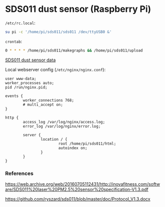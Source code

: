 SDS011 dust sensor (Raspberry Pi)
=================================

`/etc/rc.local`:
```sh
su pi -c '/home/pi/sds011/sds011 /dev/ttyUSB0 &'
```

`crontab`:
```sh
0 * * * * /home/pi/sds011/makegraphs && /home/pi/sds011/upload
```

[SDS011 dust sensor data](http://mthu.freeshell.org/sds011/index.html)

Local webserver config (`/etc/nginx/nginx.conf`):
```nginx
user www-data;
worker_processes auto;
pid /run/nginx.pid;

events {
        worker_connections 768;
        # multi_accept on;
}

http {
        access_log /var/log/nginx/access.log;
        error_log /var/log/nginx/error.log;

        server {
                location / {
                        root /home/pi/sds011/html;
                        autoindex on;
                }
        }
}
```

### References
<https://web.archive.org/web/20160705112431/http://inovafitness.com/software/SDS011%20laser%20PM2.5%20sensor%20specification-V1.3.pdf>

<https://github.com/ryszard/sds011/blob/master/doc/Protocol_V1.3.docx>
